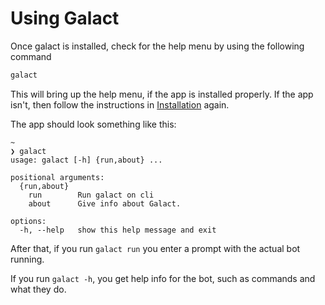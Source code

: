 # Using Galact

Once galact is installed, check for the help menu by using the following command
```bash
galact
```

This will bring up the help menu, if the app is installed properly. If the app isn't, then follow the instructions in [Installation](installation.md) again.

The app should look something like this:
```
~
❯ galact
usage: galact [-h] {run,about} ...

positional arguments:
  {run,about}
    run        Run galact on cli
    about      Give info about Galact.

options:
  -h, --help   show this help message and exit
```

After that, if you run `galact run` you enter a prompt with the actual bot running.

If you run `galact -h`, you get help info for the bot, such as commands and what they do.